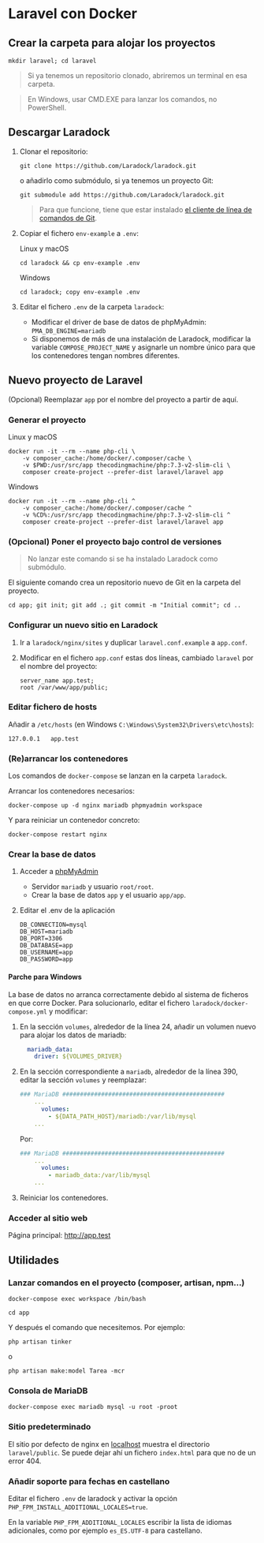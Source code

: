# Laravel con Docker

## Crear la carpeta para alojar los proyectos

```
mkdir laravel; cd laravel
```

> Si ya tenemos un repositorio clonado, abriremos un terminal en esa carpeta.

> En Windows, usar CMD.EXE para lanzar los comandos, no PowerShell.

## Descargar Laradock

1. Clonar el repositorio:

    ```
    git clone https://github.com/Laradock/laradock.git
    ```

    o añadirlo como submódulo, si ya tenemos un proyecto Git:

    ```
    git submodule add https://github.com/Laradock/laradock.git
    ```

    > Para que funcione, tiene que estar instalado [el cliente de línea de comandos de Git](https://git-scm.com/downloads).

2. Copiar el fichero `env-example` a `.env`:

    Linux y macOS

    ```
    cd laradock && cp env-example .env
    ```

    Windows

    ```
    cd laradock; copy env-example .env
    ```

3. Editar el fichero `.env` de la carpeta `laradock`:

    - Modificar el driver de base de datos de phpMyAdmin: `PMA_DB_ENGINE=mariadb`
    - Si disponemos de más de una instalación de Laradock, modificar la variable `COMPOSE_PROJECT_NAME` y asignarle un nombre único para que los contenedores tengan nombres diferentes.

## Nuevo proyecto de Laravel

(Opcional) Reemplazar `app` por el nombre del proyecto a partir de aquí.

### Generar el proyecto

Linux y macOS

```
docker run -it --rm --name php-cli \
    -v composer_cache:/home/docker/.composer/cache \
    -v $PWD:/usr/src/app thecodingmachine/php:7.3-v2-slim-cli \
    composer create-project --prefer-dist laravel/laravel app
```

Windows

```
docker run -it --rm --name php-cli ^
    -v composer_cache:/home/docker/.composer/cache ^
    -v %CD%:/usr/src/app thecodingmachine/php:7.3-v2-slim-cli ^
    composer create-project --prefer-dist laravel/laravel app
```

### (Opcional) Poner el proyecto bajo control de versiones

> No lanzar este comando si se ha instalado Laradock como submódulo.

El siguiente comando crea un repositorio nuevo de Git en la carpeta del proyecto. 

```
cd app; git init; git add .; git commit -m "Initial commit"; cd ..
```

### Configurar un nuevo sitio en Laradock 

1. Ir a `laradock/nginx/sites` y duplicar `laravel.conf.example` a `app.conf`.

2. Modificar en el fichero `app.conf` estas dos líneas, cambiado `laravel` por el nombre del proyecto:

    ```
    server_name app.test;
    root /var/www/app/public;
    ```

### Editar fichero de hosts

Añadir a `/etc/hosts` (en Windows `C:\Windows\System32\Drivers\etc\hosts`):

```
127.0.0.1	app.test
```

### (Re)arrancar los contenedores

Los comandos de `docker-compose` se lanzan en la carpeta `laradock`.

Arrancar los contenedores necesarios:

```
docker-compose up -d nginx mariadb phpmyadmin workspace
```

Y para reiniciar un contenedor concreto:

```
docker-compose restart nginx
```

### Crear la base de datos

1. Acceder a [phpMyAdmin](http://localhost:8080)

    - Servidor `mariadb` y usuario `root/root`.
    - Crear la base de datos `app` y el usuario `app/app`.

2. Editar el .env de la aplicación

    ```
    DB_CONNECTION=mysql
    DB_HOST=mariadb
    DB_PORT=3306
    DB_DATABASE=app
    DB_USERNAME=app
    DB_PASSWORD=app
    ```
    
#### Parche para Windows

La base de datos no arranca correctamente debido al sistema de ficheros en que corre Docker. Para solucionarlo, editar el fichero `laradock/docker-compose.yml` y modificar:

1. En la sección `volumes`, alrededor de la línea 24, añadir un volumen nuevo para alojar los datos de mariadb:

    ```yml
      mariadb_data:
        driver: ${VOLUMES_DRIVER}
    ```

2. En la sección correspondiente a `mariadb`, alrededor de la línea 390, editar la sección `volumes` y reemplazar:

    ```yml
    ### MariaDB ##############################################
        ...
          volumes:
            - ${DATA_PATH_HOST}/mariadb:/var/lib/mysql
        ...
    ```

    Por:

    ```yml
    ### MariaDB ##############################################
        ...
          volumes:
            - mariadb_data:/var/lib/mysql
        ...
    ```

3. Reiniciar los contenedores.

### Acceder al sitio web

Página principal: http://app.test

## Utilidades

### Lanzar comandos en el proyecto (composer, artisan, npm...)

```
docker-compose exec workspace /bin/bash

cd app
```

Y después el comando que necesitemos. Por ejemplo:

```
php artisan tinker
```

o

```
php artisan make:model Tarea -mcr
```

### Consola de MariaDB

```
docker-compose exec mariadb mysql -u root -proot
```

### Sitio predeterminado

El sitio por defecto de nginx en [localhost](http://localhost) muestra el directorio `laravel/public`. Se puede dejar ahí un fichero `index.html` para que no de un error 404.

### Añadir soporte para fechas en castellano

Editar el fichero `.env` de laradock y activar la opción `PHP_FPM_INSTALL_ADDITIONAL_LOCALES=true`. 

En la variable `PHP_FPM_ADDITIONAL_LOCALES` escribir la lista de idiomas adicionales, como por ejemplo `es_ES.UTF-8` para castellano.

